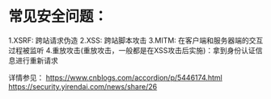 # 常见安全问题：
1.XSRF: 跨站请求伪造
2.XSS: 跨站脚本攻击
3.MITM: 在客户端和服务器端的交互过程被监听
4.重放攻击(重放攻击，一般都是在XSS攻击后实施)：拿到身份认证信息进行重新请求

详情参见：
https://www.cnblogs.com/accordion/p/5446174.html
https://security.yirendai.com/news/share/26

